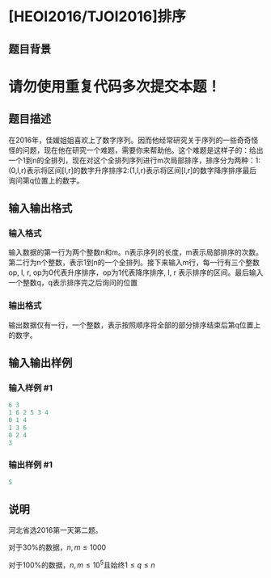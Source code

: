 # [HEOI2016/TJOI2016]排序

## 题目背景

# 请勿使用重复代码多次提交本题！

## 题目描述

在2016年，佳媛姐姐喜欢上了数字序列。因而他经常研究关于序列的一些奇奇怪怪的问题，现在他在研究一个难题，需要你来帮助他。这个难题是这样子的：给出一个1到n的全排列，现在对这个全排列序列进行m次局部排序，排序分为两种：1:(0,l,r)表示将区间[l,r]的数字升序排序2:(1,l,r)表示将区间[l,r]的数字降序排序最后询问第q位置上的数字。

## 输入输出格式

### 输入格式

输入数据的第一行为两个整数n和m。n表示序列的长度，m表示局部排序的次数。第二行为n个整数，表示1到n的一个全排列。接下来输入m行，每一行有三个整数op, l, r, op为0代表升序排序，op为1代表降序排序, l, r 表示排序的区间。最后输入一个整数q，q表示排序完之后询问的位置

### 输出格式

输出数据仅有一行，一个整数，表示按照顺序将全部的部分排序结束后第q位置上的数字。

## 输入输出样例

### 输入样例 #1

```cpp
6 3
1 6 2 5 3 4
0 1 4
1 3 6
0 2 4
3
```


### 输出样例 #1

```cpp
5
```


## 说明

河北省选2016第一天第二题。

对于30%的数据，$n,m\leq 1000$

对于100%的数据，$n,m\leq 10^5$且始终$1\leq q\leq n$

